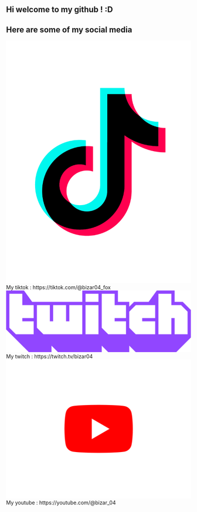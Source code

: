 <div id="titre" ,align:center>
    <h2> Hi welcome to my github ! :D </h2>
</div>
<div id="social-media", align:center>
    <h2>Here are some of my social media</h2>
    <div id="tiktok">
        <img src="tik-tok-logo-33095.png" alt="tiktok logo">
        My tiktok : https://tiktok.com/@bizar04_fox
    </div>
    <div id="twitch">
        <img src="twitch_wordmark_extruded_purple.png" alt="Twitch logo"> 
        My twitch : https://twitch.tv/bizar04
    </div>
    <div id="Youtube">
        <img src="youtube-logo-png-46016.png" alt="Youtube logo">
        My youtube : https://youtube.com/@bizar_04
    </div>
</div>
<!--
**bizar04/bizar04** is a ✨ _special_ ✨ repository because its `README.md` (this file) appears on your GitHub profile.

Here are some ideas to get you started:

- 🔭 I’m currently working on ...
- 🌱 I’m currently learning ...
- 👯 I’m looking to collaborate on ...
- 🤔 I’m looking for help with ...
- 💬 Ask me about ...
- 📫 How to reach me: ...
- 😄 Pronouns: ...
- ⚡ Fun fact: ...
-->
